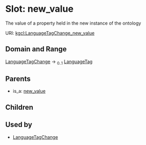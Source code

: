 
# Slot: new_value


The value of a property held in the new instance of the ontology

URI: [kgcl:LanguageTagChange_new_value](http://w3id.org/kgcl/LanguageTagChange_new_value)


## Domain and Range

[LanguageTagChange](LanguageTagChange.md) &#8594;  <sub>0..1</sub> [LanguageTag](types/LanguageTag.md)

## Parents

 *  is_a: [new_value](new_value.md)

## Children


## Used by

 * [LanguageTagChange](LanguageTagChange.md)
